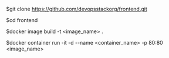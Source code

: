 $git clone https://github.com/devopsstackorg/frontend.git

$cd frontend

$docker image build -t <image_name> .

$docker container run -it -d --name <container_name> -p 80:80 <image_name>
